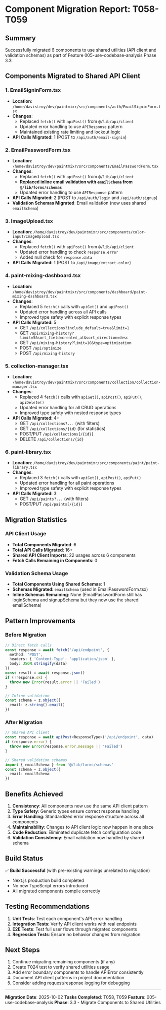 # Component Migration Report: T058-T059

## Summary
Successfully migrated 6 components to use shared utilities (API client and validation schemas) as part of Feature 005-use-codebase-analysis Phase 3.3.

## Components Migrated to Shared API Client

### 1. EmailSigninForm.tsx
- **Location**: `/home/davistroy/dev/paintmixr/src/components/auth/EmailSigninForm.tsx`
- **Changes**: 
  - Replaced `fetch()` with `apiPost()` from `@/lib/api/client`
  - Updated error handling to use `APIResponse` pattern
  - Maintained existing rate limiting and lockout logic
- **API Calls Migrated**: 1 (POST to `/api/auth/email-signin`)

### 2. EmailPasswordForm.tsx
- **Location**: `/home/davistroy/dev/paintmixr/src/components/EmailPasswordForm.tsx`
- **Changes**:
  - Replaced `fetch()` with `apiPost()` from `@/lib/api/client`
  - **Replaced inline email validation with `emailSchema` from `@/lib/forms/schemas`**
  - Updated error handling to use `APIResponse` pattern
- **API Calls Migrated**: 2 (POST to `/api/auth/login` and `/api/auth/signup`)
- **Validation Schemas Migrated**: Email validation (now uses shared `emailSchema`)

### 3. ImageUpload.tsx
- **Location**: `/home/davistroy/dev/paintmixr/src/components/color-input/ImageUpload.tsx`
- **Changes**:
  - Replaced `fetch()` with `apiPost()` from `@/lib/api/client`
  - Updated error handling to check `response.error`
  - Added null check for `response.data`
- **API Calls Migrated**: 1 (POST to `/api/image/extract-color`)

### 4. paint-mixing-dashboard.tsx
- **Location**: `/home/davistroy/dev/paintmixr/src/components/dashboard/paint-mixing-dashboard.tsx`
- **Changes**:
  - Replaced 5 `fetch()` calls with `apiGet()` and `apiPost()`
  - Updated error handling across all API calls
  - Improved type safety with explicit response types
- **API Calls Migrated**: 5
  - GET `/api/collections?include_default=true&limit=1`
  - GET `/api/mixing-history?limit=5&sort_field=created_at&sort_direction=desc`
  - GET `/api/mixing-history?limit=10&type=optimization`
  - POST `/api/optimize`
  - POST `/api/mixing-history`

### 5. collection-manager.tsx
- **Location**: `/home/davistroy/dev/paintmixr/src/components/collection/collection-manager.tsx`
- **Changes**:
  - Replaced 4 `fetch()` calls with `apiGet()`, `apiPost()`, `apiPut()`, `apiDelete()`
  - Updated error handling for all CRUD operations
  - Improved type safety with nested response types
- **API Calls Migrated**: 4+
  - GET `/api/collections?...` (with filters)
  - GET `/api/collections/{id}` (for statistics)
  - POST/PUT `/api/collections[/{id}]`
  - DELETE `/api/collections/{id}`

### 6. paint-library.tsx
- **Location**: `/home/davistroy/dev/paintmixr/src/components/paint/paint-library.tsx`
- **Changes**:
  - Replaced 3 `fetch()` calls with `apiGet()`, `apiPost()`, `apiPut()`
  - Updated error handling for all paint operations
  - Improved type safety with explicit response types
- **API Calls Migrated**: 3
  - GET `/api/paints?...` (with filters)
  - POST/PUT `/api/paints[/{id}]`

## Migration Statistics

### API Client Usage
- **Total Components Migrated**: 6
- **Total API Calls Migrated**: 16+
- **Shared API Client Imports**: 22 usages across 6 components
- **Fetch Calls Remaining in Components**: 0

### Validation Schema Usage
- **Total Components Using Shared Schemas**: 1
- **Schemas Migrated**: `emailSchema` (used in EmailPasswordForm.tsx)
- **Inline Schemas Remaining**: None (EmailPasswordForm still has loginSchema and signupSchema but they now use the shared emailSchema)

## Pattern Improvements

### Before Migration
```typescript
// Direct fetch calls
const response = await fetch('/api/endpoint', {
  method: 'POST',
  headers: { 'Content-Type': 'application/json' },
  body: JSON.stringify(data)
})
const result = await response.json()
if (!response.ok) {
  throw new Error(result.error || 'Failed')
}

// Inline validation
const schema = z.object({
  email: z.string().email()
})
```

### After Migration
```typescript
// Shared API client
const response = await apiPost<ResponseType>('/api/endpoint', data)
if (response.error) {
  throw new Error(response.error.message || 'Failed')
}

// Shared validation schemas
import { emailSchema } from '@/lib/forms/schemas'
const schema = z.object({
  email: emailSchema
})
```

## Benefits Achieved

1. **Consistency**: All components now use the same API client pattern
2. **Type Safety**: Generic types ensure correct response handling
3. **Error Handling**: Standardized error response structure across all components
4. **Maintainability**: Changes to API client logic now happen in one place
5. **Code Reduction**: Eliminated duplicate fetch configuration code
6. **Validation Consistency**: Email validation now handled by shared schema

## Build Status

✅ **Build Successful** (with pre-existing warnings unrelated to migration)
- Next.js production build completed
- No new TypeScript errors introduced
- All migrated components compile correctly

## Testing Recommendations

1. **Unit Tests**: Test each component's API error handling
2. **Integration Tests**: Verify API client works with real endpoints
3. **E2E Tests**: Test full user flows through migrated components
4. **Regression Tests**: Ensure no behavior changes from migration

## Next Steps

1. Continue migrating remaining components (if any)
2. Create T024 test to verify shared utilities usage
3. Add error boundary components to handle APIError consistently
4. Document API client patterns in project documentation
5. Consider adding request/response logging for debugging

---

**Migration Date**: 2025-10-02
**Tasks Completed**: T058, T059
**Feature**: 005-use-codebase-analysis
**Phase**: 3.3 - Migrate Components to Shared Utilities

